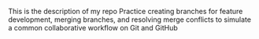 This is the description of my repo
Practice creating branches for feature development, merging branches, and resolving merge conflicts to simulate a common collaborative workflow on Git and GitHub
